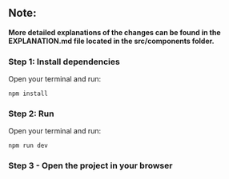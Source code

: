 ## Note:
**More detailed explanations of the changes can be found in the EXPLANATION.md file located in the src/components folder.**

### Step 1: Install dependencies
Open your terminal and run:

```
npm install
```

### Step 2: Run
Open your terminal and run:
```
npm run dev
```

### Step 3 - Open the project in your browser